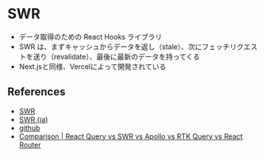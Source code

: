 # SWR
- データ取得のための React Hooks ライブラリ
- SWR は、まずキャッシュからデータを返し（stale）、次にフェッチリクエストを送り（revalidate）、最後に最新のデータを持ってくる
- Next.jsと同様、Vercelによって開発されている

## References
- [SWR](https://swr.vercel.app/)
- [SWR (ja)](https://swr.vercel.app/ja)
- [github](https://github.com/vercel/swr)
- [Comparison | React Query vs SWR vs Apollo vs RTK Query vs React Router](https://react-query-v3.tanstack.com/comparison)
